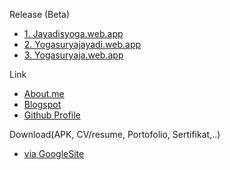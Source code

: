 Release (Beta)
* [1. Jayadisyoga.web.app](https://jayadisyoga.web.app)
* [2. Yogasuryajayadi.web.app](https://yogasuryajayadi.web.app)
* [3. Yogasuryaja.web.app](https://yogasuryaja.web.app)

Link
* [About.me](https://about.me/ysj)
* [Blogspot](https://yogasuryajayadi.blogspot.com)
* [Github Profile](https://github.com/jayadisyoga)

Download(APK, CV/resume, Portofolio, Sertifikat,..)
* [via GoogleSite](https://sites.google.com/view/ysj)

